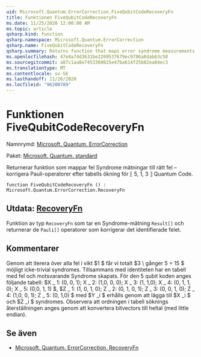 ```yaml
---
uid: Microsoft.Quantum.ErrorCorrection.FiveQubitCodeRecoveryFn
title: Funktionen FiveQubitCodeRecoveryFn
ms.date: 11/25/2020 12:00:00 AM
ms.topic: article
qsharp.kind: function
qsharp.namespace: Microsoft.Quantum.ErrorCorrection
qsharp.name: FiveQubitCodeRecoveryFn
qsharp.summary: Returns function that maps error syndrome measurements to the appropriate error-correcting Pauli operators by table lookup for the ⟦5, 1, 3⟧ quantum code.
ms.openlocfilehash: 47e8a74d3631be2209537679ec9786a8dab63c58
ms.sourcegitcommit: a87c1aa8e7453360025e47ba614f25b02ea84ec3
ms.translationtype: MT
ms.contentlocale: sv-SE
ms.lasthandoff: 11/26/2020
ms.locfileid: "96200789"
---
```

# <a name="fivequbitcoderecoveryfn-function"></a>Funktionen FiveQubitCodeRecoveryFn

Namnrymd: [Microsoft. Quantum. ErrorCorrection](xref:Microsoft.Quantum.ErrorCorrection)

Paket: [Microsoft. Quantum. standard](https://nuget.org/packages/Microsoft.Quantum.Standard)


Returnerar funktion som mappar fel Syndrome mätningar till rätt fel – korrigera Pauli-operatorer efter tabells ökning för ⟦ 5, 1, 3 ⟧ Quantum Code.

```qsharp
function FiveQubitCodeRecoveryFn () : Microsoft.Quantum.ErrorCorrection.RecoveryFn
```


## <a name="output--recoveryfn"></a>Utdata: [RecoveryFn](xref:Microsoft.Quantum.ErrorCorrection.RecoveryFn)

Funktion av typ `RecoveryFn` som tar en Syndrome-mätning `Result[]` och returnerar de `Pauli[]` operatorer som korrigerar det identifierade felet.

## <a name="remarks"></a>Kommentarer

Genom att iterera över alla fel i vikt $1 $ får vi totalt $3 \ gånger 5 = 15 $ möjligt icke-trivial syndromes.
Tillsammans med identiteten har en tabell med fel och motsvarande Syndrome skapats. För den 5 qubit koden anges följande tabell: $X \_ 1: (0, 0, 1); X \_ 2: (1,0, 0, 0); X \_ 3: (1, 1,0); X \_ 4: (0, 1, 1, 0); X \_ 5: (0,0, 1, 1) $, $Z \_ 1: (1, 0, 1, 0); Z \_ 2: (0, 1, 0, 1); Z \_ 3: (0, 0, 1, 0); Z \_ 4: (1,0, 0, 1); Z \_ 5: (0, 1,0) $ med $Y _i $ erhålls genom att lägga till $X _i $ och $Z _i $ syndromes. Observera att ordningen i tabell söknings återställningen anges genom att konvertera bitvectors till heltal (med little endian).

## <a name="see-also"></a>Se även

- [Microsoft. Quantum. ErrorCorrection. RecoveryFn](xref:Microsoft.Quantum.ErrorCorrection.RecoveryFn)